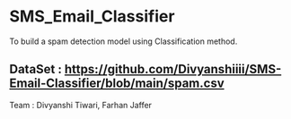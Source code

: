 # SMS_Email_Classifier
To build a spam detection model using Classification method.<br />
## DataSet : https://github.com/Divyanshiiii/SMS-Email-Classifier/blob/main/spam.csv <br />
Team : Divyanshi Tiwari, Farhan Jaffer <br />



